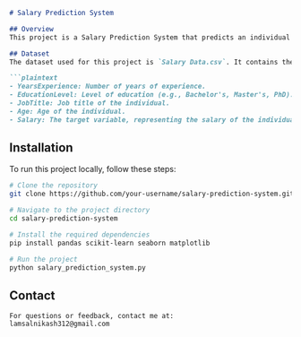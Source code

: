 ```markdown
# Salary Prediction System

## Overview
This project is a Salary Prediction System that predicts an individual's salary based on various features such as years of experience, education level, job title, etc. The system is built using machine learning techniques and is trained on the `Salary Data.csv` dataset.

## Dataset
The dataset used for this project is `Salary Data.csv`. It contains the following columns:

```plaintext
- YearsExperience: Number of years of experience.
- EducationLevel: Level of education (e.g., Bachelor's, Master's, PhD).
- JobTitle: Job title of the individual.
- Age: Age of the individual.
- Salary: The target variable, representing the salary of the individual.
```

## Installation
To run this project locally, follow these steps:

```bash
# Clone the repository
git clone https://github.com/your-username/salary-prediction-system.git

# Navigate to the project directory
cd salary-prediction-system

# Install the required dependencies
pip install pandas scikit-learn seaborn matplotlib

# Run the project
python salary_prediction_system.py
```

## Contact
```plaintext
For questions or feedback, contact me at:
lamsalnikash312@gmail.com
```
```

